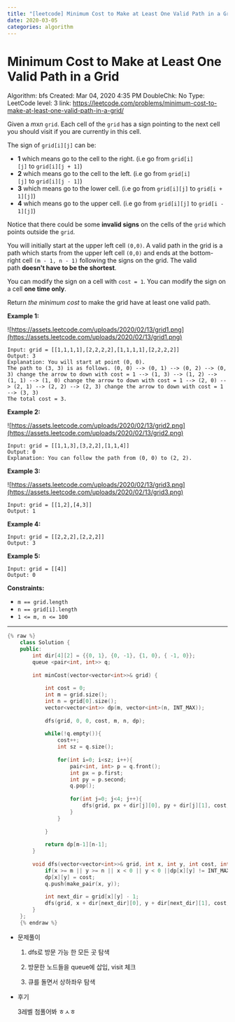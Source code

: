```yaml
---
title: "[leetcode] Minimum Cost to Make at Least One Valid Path in a Grid"
date: 2020-03-05
categories: algorithm
---
```

# Minimum Cost to Make at Least One Valid Path in a Grid

Algorithm: bfs
Created: Mar 04, 2020 4:35 PM
DoubleChk: No
Type: LeetCode
level: 3
link: https://leetcode.com/problems/minimum-cost-to-make-at-least-one-valid-path-in-a-grid/

Given a *m*x*n* `grid`. Each cell of the `grid` has a sign pointing to the next cell you should visit if you are currently in this cell. 

The sign of `grid[i][j]` can be:

- **1** which means go to the cell to the right. (i.e go from `grid[i][j]` to `grid[i][j + 1]`)
- **2** which means go to the cell to the left. (i.e go from `grid[i][j]` to `grid[i][j - 1]`)
- **3** which means go to the lower cell. (i.e go from `grid[i][j]` to `grid[i + 1][j]`)
- **4** which means go to the upper cell. (i.e go from `grid[i][j]` to `grid[i - 1][j]`)

Notice that there could be some **invalid signs** on the cells of the `grid` which points outside the `grid`.

You will initially start at the upper left cell `(0,0)`. A valid path in the grid is a path which starts from the upper left cell `(0,0)` and ends at the bottom-right cell `(m - 1, n - 1)` following the signs on the grid. The valid path **doesn't have to be the shortest**.

You can modify the sign on a cell with `cost = 1`. You can modify the sign on a cell **one time only**.

Return *the minimum cost* to make the grid have at least one valid path.

**Example 1:**

![https://assets.leetcode.com/uploads/2020/02/13/grid1.png](https://assets.leetcode.com/uploads/2020/02/13/grid1.png)

    Input: grid = [[1,1,1,1],[2,2,2,2],[1,1,1,1],[2,2,2,2]]
    Output: 3
    Explanation: You will start at point (0, 0).
    The path to (3, 3) is as follows. (0, 0) --> (0, 1) --> (0, 2) --> (0, 3) change the arrow to down with cost = 1 --> (1, 3) --> (1, 2) --> (1, 1) --> (1, 0) change the arrow to down with cost = 1 --> (2, 0) --> (2, 1) --> (2, 2) --> (2, 3) change the arrow to down with cost = 1 --> (3, 3)
    The total cost = 3.

**Example 2:**

![https://assets.leetcode.com/uploads/2020/02/13/grid2.png](https://assets.leetcode.com/uploads/2020/02/13/grid2.png)

    Input: grid = [[1,1,3],[3,2,2],[1,1,4]]
    Output: 0
    Explanation: You can follow the path from (0, 0) to (2, 2).

**Example 3:**

![https://assets.leetcode.com/uploads/2020/02/13/grid3.png](https://assets.leetcode.com/uploads/2020/02/13/grid3.png)

    Input: grid = [[1,2],[4,3]]
    Output: 1

**Example 4:**

    Input: grid = [[2,2,2],[2,2,2]]
    Output: 3

**Example 5:**

    Input: grid = [[4]]
    Output: 0

**Constraints:**

- `m == grid.length`
- `n == grid[i].length`
- `1 <= m, n <= 100`

---
```c++
{% raw %}
    class Solution {
    public:
        int dir[4][2] = {{0, 1}, {0, -1}, {1, 0}, { -1, 0}};
        queue <pair<int, int>> q;
    
        int minCost(vector<vector<int>>& grid) {
            
            int cost = 0;
            int m = grid.size();
            int n = grid[0].size();
            vector<vector<int>> dp(m, vector<int>(n, INT_MAX));
            
            dfs(grid, 0, 0, cost, m, n, dp);
            
            while(!q.empty()){
                cost++;
                int sz = q.size();
                
                for(int i=0; i<sz; i++){
                    pair<int, int> p = q.front();
                    int px = p.first;
                    int py = p.second;
                    q.pop();
                    
                    for(int j=0; j<4; j++){                
                        dfs(grid, px + dir[j][0], py + dir[j][1], cost, m, n, dp);
                    }
                }
                
            }
            
            return dp[m-1][n-1];
        }
        
        void dfs(vector<vector<int>>& grid, int x, int y, int cost, int m, int n, vector<vector<int>>& dp){
            if(x >= m || y >= n || x < 0 || y < 0 ||dp[x][y] != INT_MAX) return;
            dp[x][y] = cost;
            q.push(make_pair(x, y));
            
            int next_dir = grid[x][y] - 1;
            dfs(grid, x + dir[next_dir][0], y + dir[next_dir][1], cost, m, n, dp);
        }
    };
    {% endraw %}

```
- 문제풀이

    1. dfs로 방문 가능 한 모든 곳 탐색

    2. 방문한 노드들을 queue에 삽입, visit 체크

    3. 큐를 돌면서 상하좌우 탐색

- 후기

    3레벨 첨풀어봐 ㅎㅅㅎ
